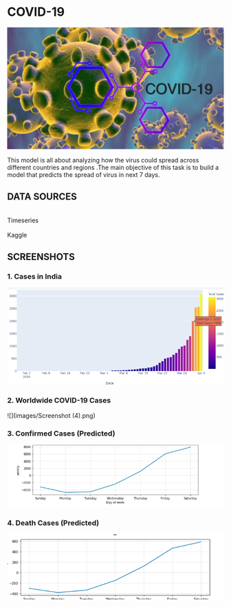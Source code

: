 # COVID-19
![](images/co.jpeg)


This model is all about analyzing how the virus could spread across different countries and regions .The main objective of this task is to build a model that predicts the spread of virus in next 7 days.

## DATA SOURCES

<br> Timeseries </br>
<br> Kaggle </br>

## SCREENSHOTS

### 1. Cases in India

![](images/1.png)

### 2. Worldwide COVID-19 Cases

![](images/Screenshot (4).png)


### 3. Confirmed Cases (Predicted)

![](images/confirmed.png)

### 4. Death Cases (Predicted)

![](images/deaths.png)
